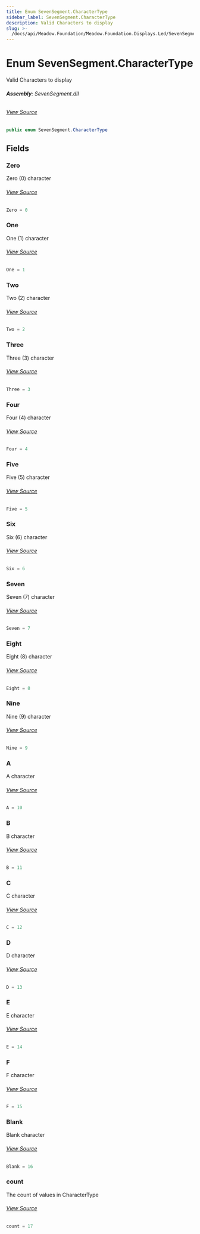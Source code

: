 ```yaml
---
title: Enum SevenSegment.CharacterType
sidebar_label: SevenSegment.CharacterType
description: Valid Characters to display
slug: >-
  /docs/api/Meadow.Foundation/Meadow.Foundation.Displays.Led/SevenSegment.CharacterType
---
```

# Enum SevenSegment.CharacterType
Valid Characters to display

###### **Assembly**: SevenSegment.dll
###### [View Source](https://github.com/WildernessLabs/Meadow.Foundation.git/blob/develop/Source/Meadow.Foundation.Peripherals/Displays.Led.SevenSegment/Driver/SevenSegment.cs#L24)
```csharp title="Declaration"
public enum SevenSegment.CharacterType
```
## Fields
### Zero
Zero (0) character
###### [View Source](https://github.com/WildernessLabs/Meadow.Foundation.git/blob/develop/Source/Meadow.Foundation.Peripherals/Displays.Led.SevenSegment/Driver/SevenSegment.cs#L29)
```csharp title="Declaration"
Zero = 0
```
### One
One (1) character
###### [View Source](https://github.com/WildernessLabs/Meadow.Foundation.git/blob/develop/Source/Meadow.Foundation.Peripherals/Displays.Led.SevenSegment/Driver/SevenSegment.cs#L33)
```csharp title="Declaration"
One = 1
```
### Two
Two (2) character
###### [View Source](https://github.com/WildernessLabs/Meadow.Foundation.git/blob/develop/Source/Meadow.Foundation.Peripherals/Displays.Led.SevenSegment/Driver/SevenSegment.cs#L37)
```csharp title="Declaration"
Two = 2
```
### Three
Three (3) character
###### [View Source](https://github.com/WildernessLabs/Meadow.Foundation.git/blob/develop/Source/Meadow.Foundation.Peripherals/Displays.Led.SevenSegment/Driver/SevenSegment.cs#L41)
```csharp title="Declaration"
Three = 3
```
### Four
Four (4) character
###### [View Source](https://github.com/WildernessLabs/Meadow.Foundation.git/blob/develop/Source/Meadow.Foundation.Peripherals/Displays.Led.SevenSegment/Driver/SevenSegment.cs#L45)
```csharp title="Declaration"
Four = 4
```
### Five
Five (5) character
###### [View Source](https://github.com/WildernessLabs/Meadow.Foundation.git/blob/develop/Source/Meadow.Foundation.Peripherals/Displays.Led.SevenSegment/Driver/SevenSegment.cs#L49)
```csharp title="Declaration"
Five = 5
```
### Six
Six (6) character
###### [View Source](https://github.com/WildernessLabs/Meadow.Foundation.git/blob/develop/Source/Meadow.Foundation.Peripherals/Displays.Led.SevenSegment/Driver/SevenSegment.cs#L53)
```csharp title="Declaration"
Six = 6
```
### Seven
Seven (7) character
###### [View Source](https://github.com/WildernessLabs/Meadow.Foundation.git/blob/develop/Source/Meadow.Foundation.Peripherals/Displays.Led.SevenSegment/Driver/SevenSegment.cs#L57)
```csharp title="Declaration"
Seven = 7
```
### Eight
Eight (8) character
###### [View Source](https://github.com/WildernessLabs/Meadow.Foundation.git/blob/develop/Source/Meadow.Foundation.Peripherals/Displays.Led.SevenSegment/Driver/SevenSegment.cs#L61)
```csharp title="Declaration"
Eight = 8
```
### Nine
Nine (9) character
###### [View Source](https://github.com/WildernessLabs/Meadow.Foundation.git/blob/develop/Source/Meadow.Foundation.Peripherals/Displays.Led.SevenSegment/Driver/SevenSegment.cs#L65)
```csharp title="Declaration"
Nine = 9
```
### A
A character
###### [View Source](https://github.com/WildernessLabs/Meadow.Foundation.git/blob/develop/Source/Meadow.Foundation.Peripherals/Displays.Led.SevenSegment/Driver/SevenSegment.cs#L69)
```csharp title="Declaration"
A = 10
```
### B
B character
###### [View Source](https://github.com/WildernessLabs/Meadow.Foundation.git/blob/develop/Source/Meadow.Foundation.Peripherals/Displays.Led.SevenSegment/Driver/SevenSegment.cs#L73)
```csharp title="Declaration"
B = 11
```
### C
C character
###### [View Source](https://github.com/WildernessLabs/Meadow.Foundation.git/blob/develop/Source/Meadow.Foundation.Peripherals/Displays.Led.SevenSegment/Driver/SevenSegment.cs#L77)
```csharp title="Declaration"
C = 12
```
### D
D character
###### [View Source](https://github.com/WildernessLabs/Meadow.Foundation.git/blob/develop/Source/Meadow.Foundation.Peripherals/Displays.Led.SevenSegment/Driver/SevenSegment.cs#L81)
```csharp title="Declaration"
D = 13
```
### E
E character
###### [View Source](https://github.com/WildernessLabs/Meadow.Foundation.git/blob/develop/Source/Meadow.Foundation.Peripherals/Displays.Led.SevenSegment/Driver/SevenSegment.cs#L85)
```csharp title="Declaration"
E = 14
```
### F
F character
###### [View Source](https://github.com/WildernessLabs/Meadow.Foundation.git/blob/develop/Source/Meadow.Foundation.Peripherals/Displays.Led.SevenSegment/Driver/SevenSegment.cs#L89)
```csharp title="Declaration"
F = 15
```
### Blank
Blank character
###### [View Source](https://github.com/WildernessLabs/Meadow.Foundation.git/blob/develop/Source/Meadow.Foundation.Peripherals/Displays.Led.SevenSegment/Driver/SevenSegment.cs#L93)
```csharp title="Declaration"
Blank = 16
```
### count
The count of values in CharacterType
###### [View Source](https://github.com/WildernessLabs/Meadow.Foundation.git/blob/develop/Source/Meadow.Foundation.Peripherals/Displays.Led.SevenSegment/Driver/SevenSegment.cs#L97)
```csharp title="Declaration"
count = 17
```
